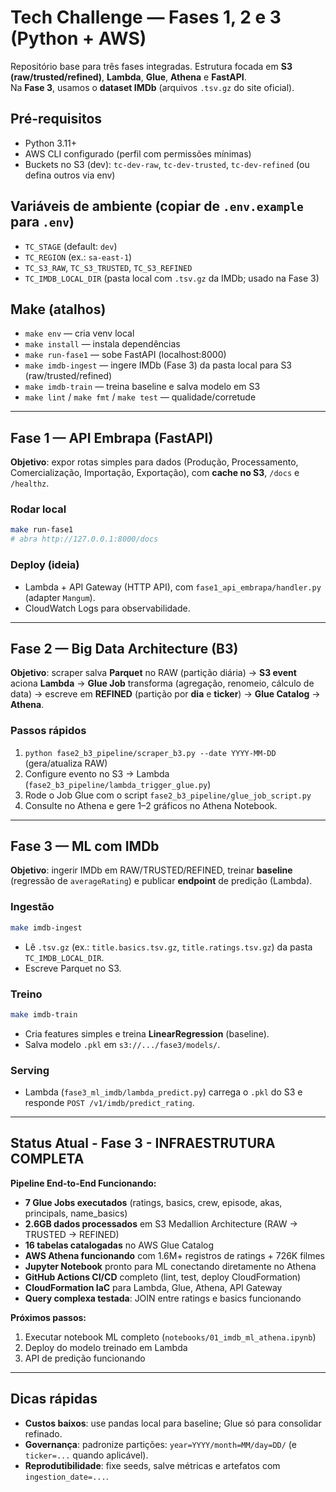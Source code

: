 # Tech Challenge — Fases 1, 2 e 3 (Python + AWS)

Repositório base para três fases integradas. Estrutura focada em **S3 (raw/trusted/refined)**, **Lambda**, **Glue**, **Athena** e **FastAPI**.  
Na **Fase 3**, usamos o **dataset IMDb** (arquivos `.tsv.gz` do site oficial).

## Pré-requisitos
- Python 3.11+
- AWS CLI configurado (perfil com permissões mínimas)
- Buckets no S3 (dev): `tc-dev-raw`, `tc-dev-trusted`, `tc-dev-refined` (ou defina outros via env)

## Variáveis de ambiente (copiar de `.env.example` para `.env`)
- `TC_STAGE` (default: `dev`)
- `TC_REGION` (ex.: `sa-east-1`)
- `TC_S3_RAW`, `TC_S3_TRUSTED`, `TC_S3_REFINED`
- `TC_IMDB_LOCAL_DIR` (pasta local com `.tsv.gz` da IMDb; usado na Fase 3)

## Make (atalhos)
- `make env` — cria venv local
- `make install` — instala dependências
- `make run-fase1` — sobe FastAPI (localhost:8000)
- `make imdb-ingest` — ingere IMDb (Fase 3) da pasta local para S3 (raw/trusted/refined)
- `make imdb-train` — treina baseline e salva modelo em S3
- `make lint` / `make fmt` / `make test` — qualidade/corretude

---

## Fase 1 — API Embrapa (FastAPI)
**Objetivo**: expor rotas simples para dados (Produção, Processamento, Comercialização, Importação, Exportação), com **cache no S3**, `/docs` e `/healthz`.

### Rodar local
```bash
make run-fase1
# abra http://127.0.0.1:8000/docs
```

### Deploy (ideia)
- Lambda + API Gateway (HTTP API), com `fase1_api_embrapa/handler.py` (adapter `Mangum`).
- CloudWatch Logs para observabilidade.

---

## Fase 2 — Big Data Architecture (B3)
**Objetivo**: scraper salva **Parquet** no RAW (partição diária) → **S3 event** aciona **Lambda** → **Glue Job** transforma (agregação, renomeio, cálculo de data) → escreve em **REFINED** (partição por **dia** e **ticker**) → **Glue Catalog** → **Athena**.

### Passos rápidos
1) `python fase2_b3_pipeline/scraper_b3.py --date YYYY-MM-DD` (gera/atualiza RAW)  
2) Configure evento no S3 → Lambda (`fase2_b3_pipeline/lambda_trigger_glue.py`)  
3) Rode o Job Glue com o script `fase2_b3_pipeline/glue_job_script.py`  
4) Consulte no Athena e gere 1–2 gráficos no Athena Notebook.

---

## Fase 3 — ML com IMDb
**Objetivo**: ingerir IMDb em RAW/TRUSTED/REFINED, treinar **baseline** (regressão de `averageRating`) e publicar **endpoint** de predição (Lambda).

### Ingestão
```bash
make imdb-ingest
```
- Lê `.tsv.gz` (ex.: `title.basics.tsv.gz`, `title.ratings.tsv.gz`) da pasta `TC_IMDB_LOCAL_DIR`.
- Escreve Parquet no S3.

### Treino
```bash
make imdb-train
```
- Cria features simples e treina **LinearRegression** (baseline).  
- Salva modelo `.pkl` em `s3://.../fase3/models/`.

### Serving
- Lambda (`fase3_ml_imdb/lambda_predict.py`) carrega o `.pkl` do S3 e responde `POST /v1/imdb/predict_rating`.

---

## Status Atual - Fase 3 - INFRAESTRUTURA COMPLETA

**Pipeline End-to-End Funcionando:**
- **7 Glue Jobs executados** (ratings, basics, crew, episode, akas, principals, name_basics)
- **2.6GB dados processados** em S3 Medallion Architecture (RAW → TRUSTED → REFINED)
- **16 tabelas catalogadas** no AWS Glue Catalog
- **AWS Athena funcionando** com 1.6M+ registros de ratings + 726K filmes
- **Jupyter Notebook** pronto para ML conectando diretamente no Athena
- **GitHub Actions CI/CD** completo (lint, test, deploy CloudFormation)
- **CloudFormation IaC** para Lambda, Glue, Athena, API Gateway
- **Query complexa testada**: JOIN entre ratings e basics funcionando

**Próximos passos:**
1. Executar notebook ML completo (`notebooks/01_imdb_ml_athena.ipynb`)
2. Deploy do modelo treinado em Lambda
3. API de predição funcionando

---

## Dicas rápidas
- **Custos baixos**: use pandas local para baseline; Glue só para consolidar refinado.
- **Governança**: padronize partições: `year=YYYY/month=MM/day=DD/` (e `ticker=...` quando aplicável).
- **Reprodutibilidade**: fixe seeds, salve métricas e artefatos com `ingestion_date=...`.
